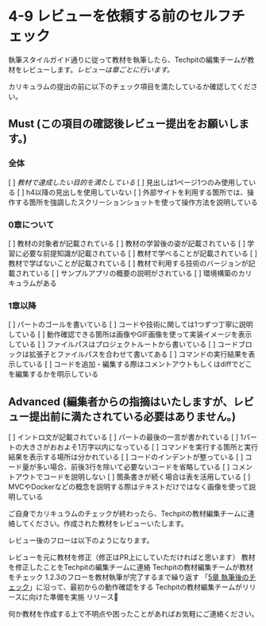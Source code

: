 # 4-9 レビューを依頼する前のセルフチェック

執筆スタイルガイド通りに従って教材を執筆したら、Techpitの編集チームが教材をレビューします。*レビューは章ごとに行います。*

カリキュラムの提出の前に以下のチェック項目を満たしているか確認してください。

## Must (この項目の確認後レビュー提出をお願いします。)
### 全体
[ ] *教材で達成したい目的を満たしている*
[ ] 見出しは1ページ1つのみ使用している
[ ] h4以降の見出しを使用していない
[ ] 外部サイトを利用する箇所では、操作する箇所を強調したスクリーションショットを使って操作方法を説明している

### 0章について
[ ] 教材の対象者が記載されている
[ ] 教材の学習後の姿が記載されている
[ ] 学習に必要な前提知識が記載されている
[ ] 教材で学べることが記載されている
[ ] 教材で学ばないことが記載されている
[ ] 教材で利用する技術のバージョンが記載されている
[ ] サンプルアプリの概要の説明がされている
[ ] 環境構築のカリキュラムがある

### 1章以降
[ ] パートのゴールを書いている
[ ] コードや技術に関しては1つずつ丁寧に説明している
[ ] 動作確認できる箇所は画像やGIF画像を使って実装イメージを表示している
[ ] ファイルパスはプロジェクトルートから書いている
[ ] コードブロックは拡張子とファイルパスを合わせて書いてある
[ ] コマンドの実行結果を表示している
[ ] コードを追加・編集する際はコメントアウトもしくはdiffでどこを編集するかを明示している


## Advanced (編集者からの指摘はいたしますが、レビュー提出前に満たされている必要はありません。)
[ ] イントロ文が記載されている
[ ] パートの最後の一言が書かれている
[ ] 1パートの大きさがおおよそ1万字以内になっている
[ ] コマンドを実行する箇所と実行結果を表示する場所は分かれている
[ ] コードのインデントが整っている
[ ] コード量が多い場合、前後3行を除いて必要ないコードを省略している
[ ] コメントアウトでコードを説明しない
[ ] 箇条書きが続く場合は表を活用している
[ ] MVCやDockerなどの概念を説明する際はテキストだけではなく画像を使って説明している

ご自身でカリキュラムのチェックが終わったら、Techpitの教材編集チームに連絡してください。作成された教材をレビューいたします。

レビュー後のフローは以下のようになります。

レビューを元に教材を修正（修正はPR上にしていただければと思います）
教材を修正したことをTechpitの編集チームに連絡
Techpitの教材編集チームが教材をチェック
1.2.3のフローを教材執筆が完了するまで繰り返す
「[5章 執筆後のチェック](../5.md)」に沿って、最初からの動作確認をする
Techpitの教材編集チームがリリースに向けた準備を実施
リリース🎉

何か教材を作成する上で不明点や困ったことがあればお気軽にご連絡ください。

